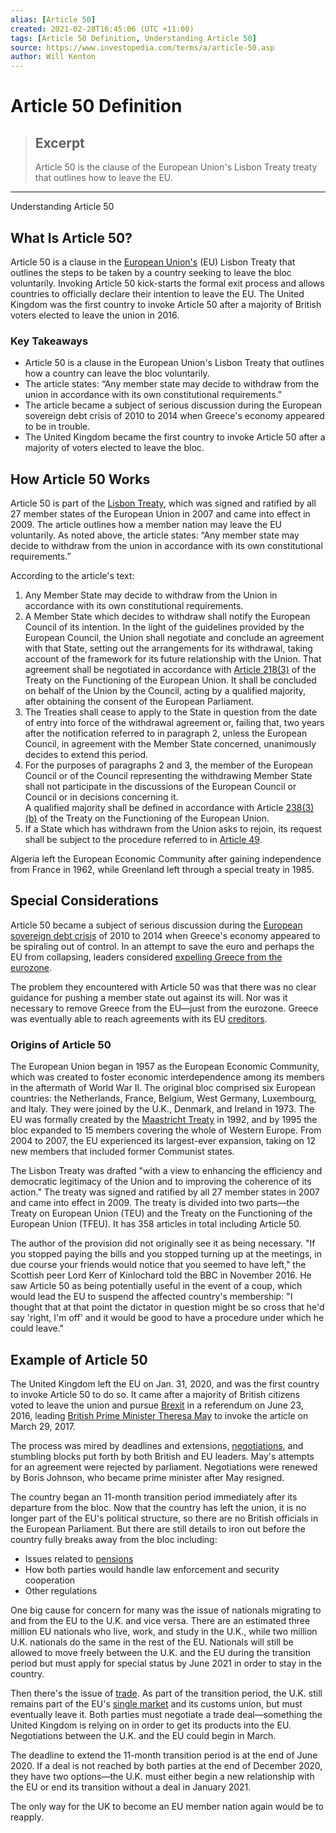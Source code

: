 ```yaml
---
alias: [Article 50]
created: 2021-02-28T16:45:06 (UTC +11:00)
tags: [Article 50 Definition, Understanding Article 50]
source: https://www.investopedia.com/terms/a/article-50.asp
author: Will Kenton
---
```


# Article 50 Definition

> ## Excerpt
> Article 50 is the clause of the European Union's Lisbon Treaty treaty that outlines how to leave the EU.

---

Understanding Article 50
## What Is Article 50?

Article 50 is a clause in the [European Union's](https://www.investopedia.com/terms/e/europeanunion.asp) (EU) Lisbon Treaty that outlines the steps to be taken by a country seeking to leave the bloc voluntarily. Invoking Article 50 kick-starts the formal exit process and allows countries to officially declare their intention to leave the EU. The United Kingdom was the first country to invoke Article 50 after a majority of British voters elected to leave the union in 2016.

### Key Takeaways

-   Article 50 is a clause in the European Union's Lisbon Treaty that outlines how a country can leave the bloc voluntarily.
-   The article states: “Any member state may decide to withdraw from the union in accordance with its own constitutional requirements.”
-   The article became a subject of serious discussion during the European sovereign debt crisis of 2010 to 2014 when Greece's economy appeared to be in trouble.
-   The United Kingdom became the first country to invoke Article 50 after a majority of voters elected to leave the bloc.

## How Article 50 Works

Article 50 is part of the [Lisbon Treaty](https://www.investopedia.com/terms/l/lisbon-treaty.asp), which was signed and ratified by all 27 member states of the European Union in 2007 and came into effect in 2009. The article outlines how a member nation may leave the EU voluntarily. As noted above, the article states: “Any member state may decide to withdraw from the union in accordance with its own constitutional requirements.”

According to the article's text:

1.  Any Member State may decide to withdraw from the Union in accordance with its own constitutional requirements.
2.  A Member State which decides to withdraw shall notify the European Council of its intention. In the light of the guidelines provided by the European Council, the Union shall negotiate and conclude an agreement with that State, setting out the arrangements for its withdrawal, taking account of the framework for its future relationship with the Union. That agreement shall be negotiated in accordance with [Article 218(3)](http://www.lisbon-treaty.org/wcm/the-lisbon-treaty/treaty-on-the-functioning-of-the-european-union-and-comments/part-5-external-action-by-the-union/title-5-international-agreement/506-article-218.html) of the Treaty on the Functioning of the European Union. It shall be concluded on behalf of the Union by the Council, acting by a qualified majority, after obtaining the consent of the European Parliament.
3.  The Treaties shall cease to apply to the State in question from the date of entry into force of the withdrawal agreement or, failing that, two years after the notification referred to in paragraph 2, unless the European Council, in agreement with the Member State concerned, unanimously decides to extend this period.
5.  For the purposes of paragraphs 2 and 3, the member of the European Council or of the Council representing the withdrawing Member State shall not participate in the discussions of the European Council or Council or in decisions concerning it.  
    A qualified majority shall be defined in accordance with Article [238(3)(b)](http://www.lisbon-treaty.org/wcm/the-lisbon-treaty/treaty-on-the-functioning-of-the-european-union-and-comments/part-6-institutional-and-financial-provisions/title-1-institutional-provisions/chapter-1-the-institutions/section-3-the-council/533-article-238.html) of the Treaty on the Functioning of the European Union.
6.  If a State which has withdrawn from the Union asks to rejoin, its request shall be subject to the procedure referred to in [Article 49](http://www.lisbon-treaty.org/wcm/the-lisbon-treaty/treaty-on-european-union-and-comments/title-6-final-provisions/136-article-49.html).

Algeria left the European Economic Community after gaining independence from France in 1962, while Greenland left through a special treaty in 1985.

## Special Considerations

Article 50 became a subject of serious discussion during the [European sovereign debt crisis](https://www.investopedia.com/terms/e/european-sovereign-debt-crisis.asp) of 2010 to 2014 when Greece's economy appeared to be spiraling out of control. In an attempt to save the euro and perhaps the EU from collapsing, leaders considered [expelling Greece from the eurozone](https://www.investopedia.com/terms/g/grexit.asp).

The problem they encountered with Article 50 was that there was no clear guidance for pushing a member state out against its will. Nor was it necessary to remove Greece from the EU—just from the eurozone. Greece was eventually able to reach agreements with its EU [creditors](https://www.investopedia.com/terms/c/creditor.asp).

### Origins of Article 50

The European Union began in 1957 as the European Economic Community, which was created to foster economic interdependence among its members in the aftermath of World War II. The original bloc comprised six European countries: the Netherlands, France, Belgium, West Germany, Luxembourg, and Italy. They were joined by the U.K., Denmark, and Ireland in 1973. The EU was formally created by the [Maastricht Treaty](https://www.investopedia.com/terms/m/maastricht-treaty.asp) in 1992, and by 1995 the bloc expanded to 15 members covering the whole of Western Europe. From 2004 to 2007, the EU experienced its largest-ever expansion, taking on 12 new members that included former Communist states.

The Lisbon Treaty was drafted "with a view to enhancing the efficiency and democratic legitimacy of the Union and to improving the coherence of its action." The treaty was signed and ratified by all 27 member states in 2007 and came into effect in 2009. The treaty is divided into two parts—the Treaty on European Union (TEU) and the Treaty on the Functioning of the European Union (TFEU). It has 358 articles in total including Article 50.

The author of the provision did not originally see it as being necessary. "If you stopped paying the bills and you stopped turning up at the meetings, in due course your friends would notice that you seemed to have left," the Scottish peer Lord Kerr of Kinlochard told the BBC in November 2016. He saw Article 50 as being potentially useful in the event of a coup, which would lead the EU to suspend the affected country's membership: "I thought that at that point the dictator in question might be so cross that he'd say 'right, I'm off' and it would be good to have a procedure under which he could leave."

## Example of Article 50

The United Kingdom left the EU on Jan. 31, 2020, and was the first country to invoke Article 50 to do so. It came after a majority of British citizens voted to leave the union and pursue [Brexit](https://www.investopedia.com/terms/b/brexit.asp) in a referendum on June 23, 2016, leading [British Prime Minister Theresa May](https://www.investopedia.com/key-players-of-brexit-4584676) to invoke the article on March 29, 2017.

The process was mired by deadlines and extensions, [negotiations](https://www.investopedia.com/terms/n/negotiation.asp), and stumbling blocks put forth by both British and EU leaders. May's attempts for an agreement were rejected by parliament. Negotiations were renewed by Boris Johnson, who became prime minister after May resigned.

The country began an 11-month transition period immediately after its departure from the bloc. Now that the country has left the union, it is no longer part of the EU's political structure, so there are no British officials in the European Parliament. But there are still details to iron out before the country fully breaks away from the bloc including:

-   Issues related to [pensions](https://www.investopedia.com/pensions-4427728)
-   How both parties would handle law enforcement and security cooperation
-   Other regulations

One big cause for concern for many was the issue of nationals migrating to and from the EU to the U.K. and vice versa. There are an estimated three million EU nationals who live, work, and study in the U.K., while two million U.K. nationals do the same in the rest of the EU. Nationals will still be allowed to move freely between the U.K. and the EU during the transition period but must apply for special status by June 2021 in order to stay in the country.

Then there's the issue of [trade](https://www.investopedia.com/terms/t/trade.asp). As part of the transition period, the U.K. still remains part of the EU's [single market](https://www.investopedia.com/terms/s/single-market.asp) and its customs union, but must eventually leave it. Both parties must negotiate a trade deal—something the United Kingdom is relying on in order to get its products into the EU. Negotiations between the U.K. and the EU could begin in March.

The deadline to extend the 11-month transition period is at the end of June 2020. If a deal is not reached by both parties at the end of December 2020, they have two options—the U.K. must either begin a new relationship with the EU or end its transition without a deal in January 2021.

The only way for the UK to become an EU member nation again would be to reapply.
